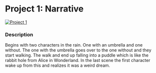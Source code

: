 # Project 1: Narrative

[![Project 1](https://img.youtube.com/vi/z3Wpw8H6wnM/0.jpg)](https://www.youtube.com/watch?v=z3Wpw8H6wnM&feature=youtu.be)

### Description

Begins with two characters in the rain. One with an umbrella and one without. The one with the umbrella goes over to the one without and they start walking. The walk and end up falling into a puddle which is like the rabbit hole from Alice in Wonderland. In the last scene the first character wake up from this and realizes it was a weird dream.